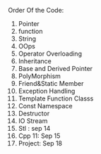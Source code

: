 Order Of the Code:
1. Pointer
2. function
3. String
4. OOps
5. Operator Overloading
6. Inheritance
7. Base and Derived Pointer
8. PolyMorphism
9. Friend&Static Member
10. Exception Handling
11. Template Function Classs
12. Const Namespace
13. Destructor
14. IO Stream
15. Stl : sep 14
16. Cpp 11: Sep 15
17. Project: Sep 18